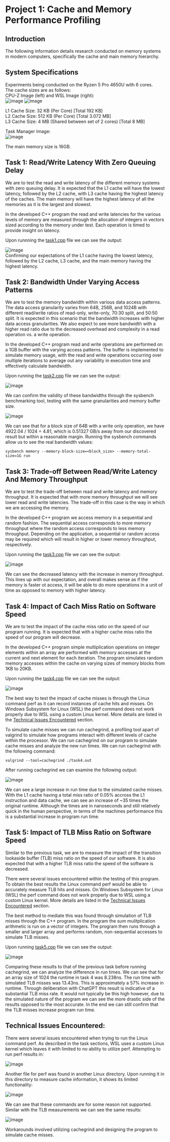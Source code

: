 # Project 1: Cache and Memory Performance Profiling
## Introduction
The following information details research conducted on memory systems in modern computers, specifically the cache and main memory hierarchy.  <br />
## System Specifications
Experiments being conducted on the Ryzen 5 Pro 4650U with 6 cores. <br />
The cache sizes are as follows: <br />
CPU-Z Image (left) and WSL Image (right): <br />
![image](https://github.com/user-attachments/assets/f0884847-36a4-46af-9157-2fe2403abf6a)
![image](https://github.com/user-attachments/assets/3c163634-0f38-4e4b-951e-879b0190a957) <br />

L1 Cache Size: 32 KB (Per Core) [Total 192 KB] <br />
L2 Cache Size:  512 KB (Per Core) [Total 3.072 MB] <br />
L3 Cache Size: 4 MB (Shared between set of 2 cores) [Total 8 MB] <br />

Task Manager Image: <br />
![image](https://github.com/user-attachments/assets/fb6648dc-e666-481e-9154-c3694748da3f) <br />

The main memory size is 16GB. <br />

## Task 1: Read/Write Latency With Zero Queuing Delay
We are to test the read and write latency of the different memory systems with zero queuing delay. It is expected that the L1 cache will have the lowest latency, followed by the L2 cache, with L3 cache having the highest latency of the caches. The main memory will have the highest latency of all the memories as it is the largest and slowest. <br />

In the developed C++ program the read and write latencies for the various levels of memory are measured through the allocation of integers in vectors sized according to the memory under test. Each operation is timed to provide insight on latency. <br />

Upon runnning the [task1.cpp](https://github.com/marcm24/acs/blob/main/project1/task1.cpp) file we can see the output: <br />

![image](https://github.com/user-attachments/assets/37e01151-ac60-42ac-bb9d-d74cbabeae83) <br />
Confirming our expectations of the L1 cache having the lowest latency, followed by the L2 cache, L3 cache, and the main memory having the highest latency. <br />

## Task 2: Bandwidth Under Varying Access Patterns <br />

We are to test the memory bandwidth within various data access patterns. The data access granularity varies from 64B, 256B, and 1024B with different read/write ratios of read-only, write-only, 70:30 split, and 50:50 split. It is expected in this scenario that the bandwidth increases with higher data access granularities. We also expect to see more bandwidth with a higher read ratio due to the decreased overhead and complexity in a read operation vs. a write operation. <br />

In the developed C++ program read and write operations are performed on a 1GB buffer with the varying access patterns. The buffer is implemented to simulate memory usage, with the read and write operations occurring over multiple iterations to average out any variability in execution time and effectively calculate bandwidth. <br />

Upon running the [task2.cpp](https://github.com/marcm24/acs/blob/main/project1/task2.cpp) file we can see the output: <br />

![image](https://github.com/user-attachments/assets/cca4bcbe-6b02-4d9c-a429-9670a61e5ae3) <br />

We can confirm the validity of these bandwidths through the sysbench benchmarking tool, testing with the same granularities and memory buffer size. <br />

![image](https://github.com/user-attachments/assets/f326febc-268c-443a-a874-cea2900cc4a8) <br /> 

We can see that for a block size of 64B with a write only operation, we have 4922.04 / 1024 = 4.81, which is 0.51327 GB/s away from our discovered result but within a reasonable margin. Running the sysbench commands allow us to see the real bandwidth values: <br />
```
sysbench memory --memory-block-size=<block_size> --memory-total-size=1G run
```
## Task 3: Trade-off Between Read/Write Latency And Memory Throughput
We are to test the trade-off between read and write latency and memory throughput. It is expected that with more memory throughput we will see lower read and write latencies. The trade-off in this case is the way in which we are accessing the memory.  <br />

In the developed C++ program we access memory in a sequential and random fashion. The sequential access corresponds to more memory throughput where the random access corresponds to less memory throughput. Depending on the application, a sequential or random access may be required which will result in higher or lower memory throughput, respectively. <br />

Upon running the [task3.cpp](https://github.com/marcm24/acs/blob/main/project1/task3.cpp) file we can see the output: <br />

![image](https://github.com/user-attachments/assets/27cf24aa-917f-4db3-9654-aa7bdd4bff49) <br />

We can see the decreased latency with the increase in memory throughput. This lines up with our expectation, and overall makes sense as if the memory is faster ot access, it will be able to do more operations in a unit of time as opposed to memory with higher latency. <br />

## Task 4: Impact of Cach Miss Ratio on Software Speed

We are to test the impact of the cache miss ratio on the speed of our program running. It is expected that with a higher cache miss ratio the speed of our program will decrease. <br />

In the developed C++ program simple multiplication operations on integer elements within an array are performed with memory accesses at the current and next element for each iteration. The program simulates random memory accesses within the cache on varying sizes of memory blocks from 1KB to 20KB. <br />

Upon running the [task4.cpp](https://github.com/marcm24/acs/blob/main/project1/task4.cpp) file we can see the output: <br />

![image](https://github.com/user-attachments/assets/b55841a5-2fda-4f08-b48e-e262523ad552)

The best way to test the impact of cache misses is through the Linux command perf as it can record instances of cache hits and misses. On Windows Subsystem for Linux (WSL) the perf command does not work properly due to WSL using a custom Linux kernel. More details are listed in the [Technical Issues Encountered](#techincal-issues-encountered) section. <br />

To simulate cache misses we can run cachegrind, a profiling tool apart of valgrind to simulate how programs interact with different levels of cache within the processor. We can run cachegrind on our program to simulate cache misses and analyze the new run times. We can run cachegrind with the following command: <br />

```
valgrind --tool=cachegrind ./task4.out
```
After running cachegrind we can examine the following output: <br />

![image](https://github.com/user-attachments/assets/e9b4f4b5-1def-450b-84c2-343c2c9aaf64) <br />

We can see a large increase in run time due to the simulated cache misses. With the L1 cache having a total miss ratio of 0.05% accross the L1 instruction and data cache, we can see an increase of ~35 times the original runtime. Although the times are in nanoseconds and still relatively quick in the human perspective, in terms of the machines performance this is a substantial increase in program run time. <br />

## Task 5: Impact of TLB Miss Ratio on Software Speed

Similar to the previous task, we are to measure the impact of the transition lookaside buffer (TLB) miss ratio on the speed of our software. It is also expected that with a higher TLB miss ratio the speed of the software is decreased. <br />

There were several issues encountered within the testing of this program. To obtain the best results the Linux command perf would be able to accurately measure TLB hits and misses. On Windows Subsystem for Linux (WSL) the perf command does not work properly due to WSL using a custom Linux kernel. More details are listed in the [Technical Issues Encountered](#techincal-issues-encountered) section. <br />

The best method to mediate this was found through simulation of TLB misses through the C++ program. In the program the sum mulitplication arithmetic is run on a vector of integers. The program then runs through a smaller and larger array and performs random, non-sequential accesses to simulate TLB misses.

Upon running [task5.cpp](https://github.com/marcm24/acs/blob/main/project1/task5.cpp) file we can see the output: <br />

![image](https://github.com/user-attachments/assets/41ef87ec-ede4-417a-81cb-14c1289cda9a) <br />

Comparing these results to that of the previous task before running cachegrind, we can analyze the difference in run times. We can see that for an array size of 1024 the runtime in task 4 was 8.238ns. The run time with simulated TLB misses was 13.43ns. This is approximately a 57% increase in runtime. Through deliberation with ChatGPT this result is indicative of a substantial TLB miss rate. It would not typically be this high however, due to the simulated nature of the program we can see the more drastic side of the results opposed to the most accurate. In the end we can still confirm that the TLB misses increase program run time. <br /> 

## Technical Issues Encountered: 

There were several issues encountered when trying to run the Linux command perf. As described in the task sections, WSL uses a custom Linux kernel which leaves it with limited to no ability to utilize perf. Attempting to run perf results in: <br />

![image](https://github.com/user-attachments/assets/c4e89d36-6fee-4178-8a2f-70f8f511c5b4) <br />

Another file for perf was found in another Linux directory. Upon running it in this directory to measure cache information, it shows its limited functionality: <br />

![image](https://github.com/user-attachments/assets/80197d73-1fb7-4cba-84fe-5b7e6ab1c196) <br />

We can see that these commands are for some reason not supported. Similar with the TLB measurements we can see the same results: <br />

![image](https://github.com/user-attachments/assets/b085b220-0e6e-4942-ad53-27a309450b3c) <br />

Workarounds involved utilizing cachegrind and designing the program to simulate cache misses.
